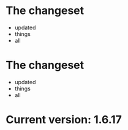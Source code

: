 The changeset
===========
- updated
- things
- all

The changeset
===========
- updated
- things
- all





Current version: 1.6.17
=========================
